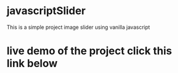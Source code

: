 # javascriptSlider
This is a simple project image slider using vanilla javascript

# live demo of the project click this link below
